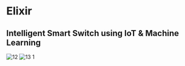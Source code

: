 # Elixir

## Intelligent Smart Switch using IoT & Machine Learning


![12](https://user-images.githubusercontent.com/92294452/215448026-3322ef57-8029-451c-8b5c-33e7d4d757ab.PNG)
![13 1](https://user-images.githubusercontent.com/92294452/215448952-0ae3db1c-9be3-4a26-ac6d-35447d4c2501.png)
